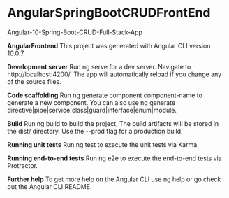 # AngularSpringBootCRUDFrontEnd
Angular-10-Spring-Boot-CRUD-Full-Stack-App

**AngularFrontend**
This project was generated with Angular CLI version 10.0.7.

**Development server**
Run ng serve for a dev server. Navigate to http://localhost:4200/. The app will automatically reload if you change any of the source files.

**Code scaffolding**
Run ng generate component component-name to generate a new component. You can also use ng generate directive|pipe|service|class|guard|interface|enum|module.

**Build**
Run ng build to build the project. The build artifacts will be stored in the dist/ directory. Use the --prod flag for a production build.

**Running unit tests**
Run ng test to execute the unit tests via Karma.

**Running end-to-end tests**
Run ng e2e to execute the end-to-end tests via Protractor.

**Further help**
To get more help on the Angular CLI use ng help or go check out the Angular CLI README.
